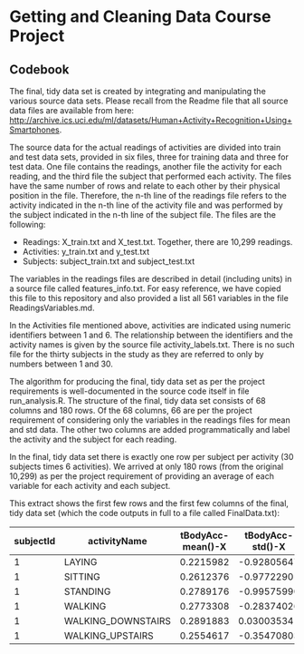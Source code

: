 # Getting and Cleaning Data Course Project
## Codebook

The final, tidy data set is created by integrating and manipulating the various source data sets.  Please recall from the Readme file that 
all source data files are available from here: http://archive.ics.uci.edu/ml/datasets/Human+Activity+Recognition+Using+Smartphones.

The source data for the actual readings of activities are divided into train and test data sets, provided in six files, three for training data and three for test data.  One file contains the readings, another file the activity for each reading, and the third file the subject that performed each activity.  The files have the same number of rows and relate to each other by their physical position in the file.  Therefore, the n-th line of the readings file refers to the activity indicated in the n-th line of the activity file and was performed by the subject indicated in the n-th line of the subject file.  The files are the following:

* Readings: X_train.txt and X_test.txt.  Together, there are 10,299 readings. 
* Activities: y_train.txt and y_test.txt
* Subjects: subject_train.txt and subject_test.txt

The variables in the readings files are described in detail (including units) in a source file called features_info.txt.  For easy reference, we have copied this file to this repository and also provided a list all 561 variables in the file ReadingsVariables.md.

In the Activities file mentioned above, activities are indicated using numeric identifiers between 1 and 6.  The relationship between the identifiers and the activity names is given by the source file activity_labels.txt.  There is no such file for the thirty subjects in the study as they are referred to only by numbers between 1 and 30.

The algorithm for producing the final, tidy data set as per the project requirements is well-documented in the source code itself in file run_analysis.R.  The structure of the final, tidy data set consists of 68 columns and 180 rows.  Of the 68 columns, 66 are per the project requirement of considering only the variables in the readings files for mean and std data.  The other two columns are added programmatically and label the activity and the subject for each reading.

In the final, tidy data set there is exactly one row per subject per activity (30 subjects times 6 activities).  We arrived at only 180 rows (from the original 10,299) as per the project requirement of providing an average of each variable for each activity and each subject.

This extract shows the first few rows and the first few columns of the final, tidy data set (which the code outputs in full to a file called FinalData.txt):

| subjectId | activityName | tBodyAcc-mean()-X | tBodyAcc-std()-X | tBodyAcc-mean()-Y | tBodyAcc-std()-Y 
| --- | --- | --- | --- | --- | ---  
| 1             | LAYING       |  0.2215982     | -0.92805647   |   -0.040513953   |  -0.836827406
| 1            | SITTING       |  0.2612376     |  -0.97722901  |   -0.001308288   | -0.922618642
| 1           | STANDING       |  0.2789176     | -0.99575990   |  -0.016137590    | -0.973190056
| 1           | WALKING        | 0.2773308      | -0.28374026   |  -0.017383819    |  0.114461337
| 1 | WALKING_DOWNSTAIRS       |  0.2891883     |  0.03003534   |  -0.009918505    | -0.031935943
| 1 | WALKING_UPSTAIRS         | 0.2554617      |  -0.35470803  |   -0.023953149   |          -0.002320265
 
